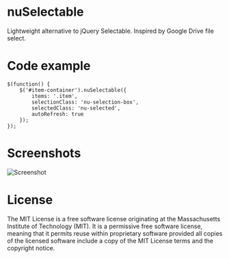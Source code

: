 # nuSelectable
Lightweight alternative to jQuery Selectable. Inspired by Google Drive file select.

# Code example
```
$(function() {
    $('#item-container').nuSelectable({
        items: '.item',
        selectionClass: 'nu-selection-box',
        selectedClass: 'nu-selected',
        autoRefresh: true
    });
});

```

# Screenshots

![Screenshot](https://cloud.githubusercontent.com/assets/13611918/10266308/27381d2e-6a27-11e5-9216-92344b558cb3.png)

# License
The MIT License is a free software license originating at the Massachusetts Institute of Technology (MIT). It is a permissive free software license, meaning that it permits reuse within proprietary software provided all copies of the licensed software include a copy of the MIT License terms and the copyright notice.
